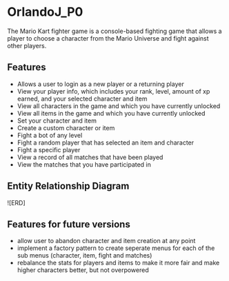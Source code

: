 # OrlandoJ_P0
The Mario Kart fighter game is a console-based fighting game that allows a player 
to choose a character from the Mario Universe and fight against other players.
## Features
- Allows a user to login as a new player or a returning player
- View your player info, which includes your rank, level, amount of xp earned, and your selected character and item
- View all characters in the game and which you have currently unlocked
- View all items in the game and which you have currently unlocked
- Set your character and item
- Create a custom character or item
- Fight a bot of any level
- Fight a random player that has selected an item and character
- Fight a specific player
- View a record of all matches that have been played
- View the matches that you have participated in

## Entity Relationship Diagram
![ERD]

## Features for future versions
- allow user to abandon character and item creation at any point
- implement a factory pattern to create seperate menus for each of the sub menus (character, item, fight and matches)
- rebalance the stats for players and items to make it more fair and make higher characters better, but not overpowered

